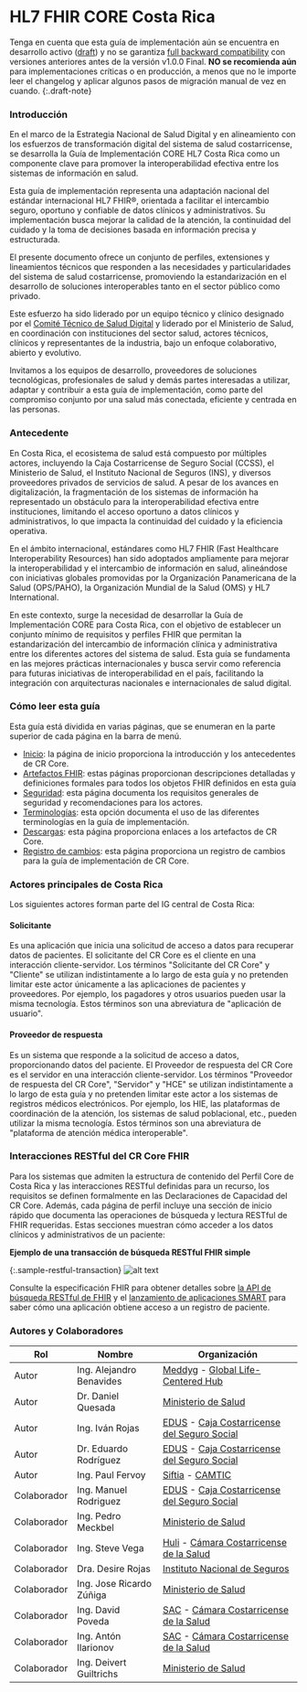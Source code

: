 # HL7 FHIR CORE Costa Rica

Tenga en cuenta que esta guía de implementación aún se encuentra en desarrollo activo ([draft](http://hl7.org/fhir/extensions/CodeSystem-standards-status.html#standards-status-draft)) y no se garantiza [full backward compatibility](https://en.wikipedia.org/wiki/Backward_compatibility#In_software) con versiones anteriores antes de la versión v1.0.0 Final. **NO se recomienda aún** para implementaciones críticas o en producción, a menos que no le importe leer el changelog y aplicar algunos pasos de migración manual de vez en cuando.
{:.draft-note}

### Introducción
En el marco de la Estrategia Nacional de Salud Digital y en alineamiento con los esfuerzos de transformación digital del sistema de salud costarricense, se desarrolla la Guía de Implementación CORE HL7 Costa Rica como un componente clave para promover la interoperabilidad efectiva entre los sistemas de información en salud.

Esta guía de implementación representa una adaptación nacional del estándar internacional HL7 FHIR®, orientada a facilitar el intercambio seguro, oportuno y confiable de datos clínicos y administrativos. Su implementación busca mejorar la calidad de la atención, la continuidad del cuidado y la toma de decisiones basada en información precisa y estructurada.

El presente documento ofrece un conjunto de perfiles, extensiones y lineamientos técnicos que responden a las necesidades y particularidades del sistema de salud costarricense, promoviendo la estandarización en el desarrollo de soluciones interoperables tanto en el sector público como privado.

Este esfuerzo ha sido liderado por un equipo técnico y clínico designado por el [Comité Técnico de Salud Digital](https://www.ministeriodesalud.go.cr/index.php/biblioteca-de-archivos-left/documentos-ministerio-de-salud/ministerio-de-salud/salud-digital/hoja-de-ruta-salud-digital/6765-estrategia-nacional-de-salud-digital-de-costa-rica/file) y liderado por el Ministerio de Salud, en coordinación con instituciones del sector salud, actores técnicos, clínicos y representantes de la industria, bajo un enfoque colaborativo, abierto y evolutivo.

Invitamos a los equipos de desarrollo, proveedores de soluciones tecnológicas, profesionales de salud y demás partes interesadas a utilizar, adaptar y contribuir a esta guía de implementación, como parte del compromiso conjunto por una salud más conectada, eficiente y centrada en las personas.

### Antecedente
En Costa Rica, el ecosistema de salud está compuesto por múltiples actores, incluyendo la Caja Costarricense de Seguro Social (CCSS), el Ministerio de Salud, el Instituto Nacional de Seguros (INS), y diversos proveedores privados de servicios de salud. A pesar de los avances en digitalización, la fragmentación de los sistemas de información ha representado un obstáculo para la interoperabilidad efectiva entre instituciones, limitando el acceso oportuno a datos clínicos y administrativos, lo que impacta la continuidad del cuidado y la eficiencia operativa.

En el ámbito internacional, estándares como HL7 FHIR (Fast Healthcare Interoperability Resources) han sido adoptados ampliamente para mejorar la interoperabilidad y el intercambio de información en salud, alineándose con iniciativas globales promovidas por la Organización Panamericana de la Salud (OPS/PAHO), la Organización Mundial de la Salud (OMS) y HL7 International.

En este contexto, surge la necesidad de desarrollar la Guía de Implementación CORE para Costa Rica, con el objetivo de establecer un conjunto mínimo de requisitos y perfiles FHIR que permitan la estandarización del intercambio de información clínica y administrativa entre los diferentes actores del sistema de salud. Esta guía se fundamenta en las mejores prácticas internacionales y busca servir como referencia para futuras iniciativas de interoperabilidad en el país, facilitando la integración con arquitecturas nacionales e internacionales de salud digital.

### Cómo leer esta guía
Esta guía está dividida en varias páginas, que se enumeran en la parte superior de cada página en la barra de menú.

- [Inicio](index.html): la página de inicio proporciona la introducción y los antecedentes de CR Core.
- [Artefactos FHIR](artifacts.html): estas páginas proporcionan descripciones detalladas y definiciones formales para todos los objetos FHIR definidos en esta guía
- [Seguridad](security.html): esta página documenta los requisitos generales de seguridad y recomendaciones para los actores.
- [Terminologías](terminology.html): esta opción documenta el uso de las diferentes terminologías en la guía de implementación.
- [Descargas](download.html): esta página proporciona enlaces a los artefactos de CR Core.
- [Registro de cambios](changes.html): esta página proporciona un registro de cambios para la guía de implementación de CR Core.

### Actores principales de Costa Rica
Los siguientes actores forman parte del IG central de Costa Rica:

#### Solicitante
Es una aplicación que inicia una solicitud de acceso a datos para recuperar datos de pacientes. El solicitante del CR Core es el cliente en una interacción cliente-servidor. Los términos "Solicitante del CR Core" y "Cliente" se utilizan indistintamente a lo largo de esta guía y no pretenden limitar este actor únicamente a las aplicaciones de pacientes y proveedores. Por ejemplo, los pagadores y otros usuarios pueden usar la misma tecnología. Estos términos son una abreviatura de "aplicación de usuario".

#### Proveedor de respuesta
Es un sistema que responde a la solicitud de acceso a datos, proporcionando datos del paciente. El Proveedor de respuesta del CR Core es el servidor en una interacción cliente-servidor. Los términos "Proveedor de respuesta del CR Core", "Servidor" y "HCE" se utilizan indistintamente a lo largo de esta guía y no pretenden limitar este actor a los sistemas de registros médicos electrónicos. Por ejemplo, los HIE, las plataformas de coordinación de la atención, los sistemas de salud poblacional, etc., pueden utilizar la misma tecnología. Estos términos son una abreviatura de "plataforma de atención médica interoperable".

### Interacciones RESTful del CR Core FHIR
Para los sistemas que admiten la estructura de contenido del Perfil Core de Costa Rica y las interacciones RESTful definidas para un recurso, los requisitos se definen formalmente en las Declaraciones de Capacidad del CR Core. Además, cada página de perfil incluye una sección de inicio rápido que documenta las operaciones de búsqueda y lectura RESTful de FHIR requeridas. Estas secciones muestran cómo acceder a los datos clínicos y administrativos de un paciente:

**Ejemplo de una transacción de búsqueda RESTful FHIR simple**

{:.sample-restful-transaction}
![alt text](assets/images/cr-core-restful-fhir.png "Ejemplo de una transacción de búsqueda RESTful FHIR simple")

Consulte la especificación FHIR para obtener detalles sobre [la API de búsqueda RESTful de FHIR](https://hl7.org/fhir/R5/http.html#search) y el [lanzamiento de aplicaciones SMART](https://hl7.org/fhir/smart-app-launch/STU2/) para saber cómo una aplicación obtiene acceso a un registro de paciente.

### Autores y Colaboradores

| Rol         | Nombre                   | Organización                                           |
| ----------- | ------------------------ | ------------------------------------------------------ |
| Autor       | Ing. Alejandro Benavides | [Meddyg](#) - [Global Life-Centered Hub](#)            |
| Autor       | Dr. Daniel Quesada       | [Ministerio de Salud](#)                               |
| Autor       | Ing. Iván Rojas          | [EDUS](#) - [Caja Costarricense del Seguro Social](#)  |
| Autor       | Dr. Eduardo Rodríguez    | [EDUS](#) - [Caja Costarricense del Seguro Social](#)  |
| Autor       | Ing. Paul Fervoy         | [Siftia](#) - [CAMTIC](#)                              |
| Colaborador | Ing. Manuel Rodriguez    | [EDUS](#) - [Caja Costarricense del Seguro Social](#)  |
| Colaborador | Ing. Pedro Meckbel       | [Ministerio de Salud](#)                               |
| Colaborador | Ing. Steve Vega          | [Huli](#) - [Cámara Costarricense de la Salud](#)      |
| Colaborador | Dra. Desire Rojas        | [Instituto Nacional de Seguros](#)                     |
| Colaborador | Ing. Jose Ricardo Zúñiga | [Ministerio de Salud](#)                               |
| Colaborador | Ing. David Poveda        | [SAC](#) - [Cámara Costarricense de la Salud](#)       |
| Colaborador | Ing. Antón Ilarionov     | [SAC](#) - [Cámara Costarricense de la Salud](#)       |
| Colaborador | Ing. Deivert Guiltrichs  | [Ministerio de Salud](#)                               |
